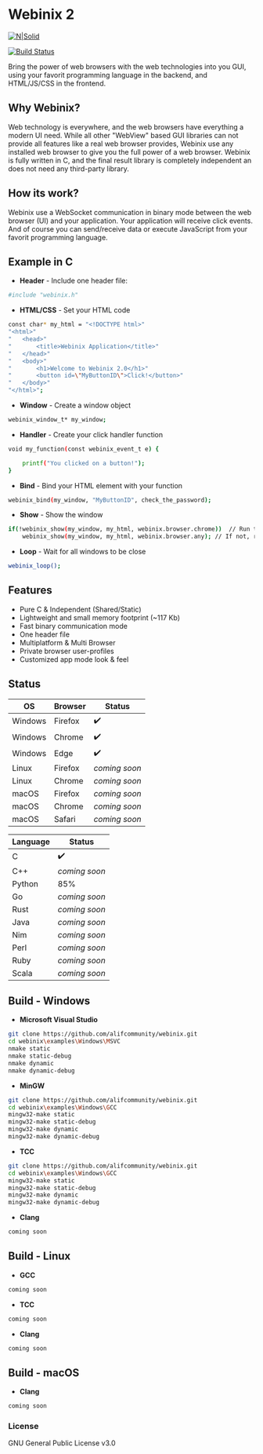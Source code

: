 # Webinix 2

[![N|Solid](https://raw.githubusercontent.com/alifcommunity/webinix/main/screenshot.png)](https://github.com/alifcommunity/webinix)

[![Build Status](https://img.shields.io/github/issues/alifcommunity/webinix.svg?branch=master)](https://github.com/alifcommunity/webinix)

Bring the power of web browsers with the web technologies into you GUI, using your favorit programming language in the backend, and HTML/JS/CSS in the frontend.

## Why Webinix?

Web technology is everywhere, and the web browsers have everything a modern UI need. While all other "WebView" based GUI libraries can not provide all features like a real web browser provides, Webinix use any installed web browser to give you the full power of a web browser. Webinix is fully written in C, and the final result library is completely independent an does not need any third-party library.

## How its work?

Webinix use a WebSocket communication in binary mode between the web browser (UI) and your application. Your application will receive click events. And of course you can send/receive data or execute JavaScript from your favorit programming language. 

## Example in C

- **Header** - Include one header file:
```sh
#include "webinix.h"
```

- **HTML/CSS** - Set your HTML code
```sh
const char* my_html = "<!DOCTYPE html>"
"<html>"
"	<head>"
"		<title>Webinix Application</title>"
"	</head>"
"	<body>"
"		<h1>Welcome to Webinix 2.0</h1>"
"		<button id=\"MyButtonID\">Click!</button>"
"	</body>"
"</html>";
```

- **Window** - Create a window object
```sh
webinix_window_t* my_window;
```

- **Handler** - Create your click handler function
```sh
void my_function(const webinix_event_t e) {

    printf("You clicked on a button!");
}
```

- **Bind** - Bind your HTML element with your function
```sh
webinix_bind(my_window, "MyButtonID", check_the_password);
```

- **Show** - Show the window
```sh
if(!webinix_show(my_window, my_html, webinix.browser.chrome))  // Run the window on Chrome if is available
	webinix_show(my_window, my_html, webinix.browser.any); // If not, run on any other installed web browser
```

- **Loop** - Wait for all windows to be close
```sh
webinix_loop();
```

## Features

- Pure C & Independent (Shared/Static)
- Lightweight and small memory footprint (~117 Kb)
- Fast binary communication mode
- One header file
- Multiplatform & Multi Browser
- Private browser user-profiles
- Customized app mode look & feel

## Status

| OS | Browser  | Status |
| ------ | ------ | ------ |
| Windows | Firefox | ✔️ |
| Windows | Chrome | ✔️ |
| Windows | Edge | ✔️ |
| Linux | Firefox | *coming soon* |
| Linux | Chrome | *coming soon* |
| macOS | Firefox | *coming soon* |
| macOS | Chrome | *coming soon* |
| macOS | Safari | *coming soon* |

| Language | Status |
| ------ | ------ |
| C | ✔️ |
| C++ | *coming soon* |
| Python | 85% |
| Go | *coming soon* |
| Rust | *coming soon* |
| Java | *coming soon* |
| Nim | *coming soon* |
| Perl | *coming soon* |
| Ruby | *coming soon* |
| Scala | *coming soon* |

## Build - Windows

- **Microsoft Visual Studio**
```sh
git clone https://github.com/alifcommunity/webinix.git
cd webinix\examples\Windows\MSVC
nmake static
nmake static-debug
nmake dynamic
nmake dynamic-debug
```

- **MinGW**
```sh
git clone https://github.com/alifcommunity/webinix.git
cd webinix\examples\Windows\GCC
mingw32-make static
mingw32-make static-debug
mingw32-make dynamic
mingw32-make dynamic-debug
```

- **TCC**
```sh
git clone https://github.com/alifcommunity/webinix.git
cd webinix\examples\Windows\GCC
mingw32-make static
mingw32-make static-debug
mingw32-make dynamic
mingw32-make dynamic-debug
```

- **Clang**
```sh
coming soon
```

## Build - Linux

- **GCC**
```sh
coming soon
```

- **TCC**
```sh
coming soon
```

- **Clang**
```sh
coming soon
```

## Build - macOS

- **Clang**
```sh
coming soon
```

### License

GNU General Public License v3.0
